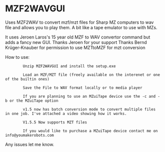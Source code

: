 # MZF2WAVGUI
Uses MZF2WAV to convert mzf/mzt files for Sharp MZ computers to wav file and allows you to play them. A bit like a tape emulator to use with MZs.

It uses Jeroen Laros's 15 year old MZF to WAV convertor command but adds a fancy new GUI. Thanks Jeroen for your support
Thanks Bernd Krüger-Knauber for permission to use MZTtoMZF for mzt conversion

How to use:

            Unzip MZF2WAVGUI and install the setup.exe
            
            Load an MZF/MZT file (freely available on the interenet or one of the builtin ones)
            
            Save the File to WAV format locally or to media player
            
            If you are planning to use an MZuiTape device use the -c and -b or the MZuiTape option
            
            v1.5 now has batch conversion mode to convert multiple files in one job. I've attached a video showing how it works.
            
            V1.5.5 Now supports MZT files
            
            If you would like to purchase a MZuiTape device contact me on info@youmakerobots.com
            
            
Any issues let me know.
